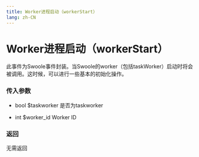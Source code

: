 ```yaml
---
title: Worker进程启动（workerStart）
lang: zh-CN
---
```


# Worker进程启动（workerStart）

此事件为Swoole事件封装。当Swoole的worker（包括taskWorker）启动时将会被调用。这时候，可以进行一些基本的初始化操作。

### 传入参数

* bool $taskworker 是否为taskworker

* int $worker_id Worker ID

### 返回

无需返回